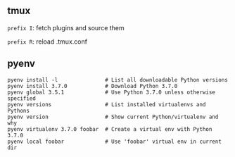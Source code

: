 tmux
----

`prefix I`: fetch plugins and source them

`prefix R`: reload .tmux.conf

pyenv
-----

    pyenv install -l               # List all downloadable Python versions
    pyenv install 3.7.0            # Download Python 3.7.0
    pyenv global 3.5.1             # Use Python 3.7.0 unless otherwise specified
    pyenv versions                 # List installed virtualenvs and Pythons
    pyenv version                  # Show current Python/virtualenv and why
    pyenv virtualenv 3.7.0 foobar  # Create a virtual env with Python 3.7.0
    pyenv local foobar             # Use 'foobar' virtual env in current dir
